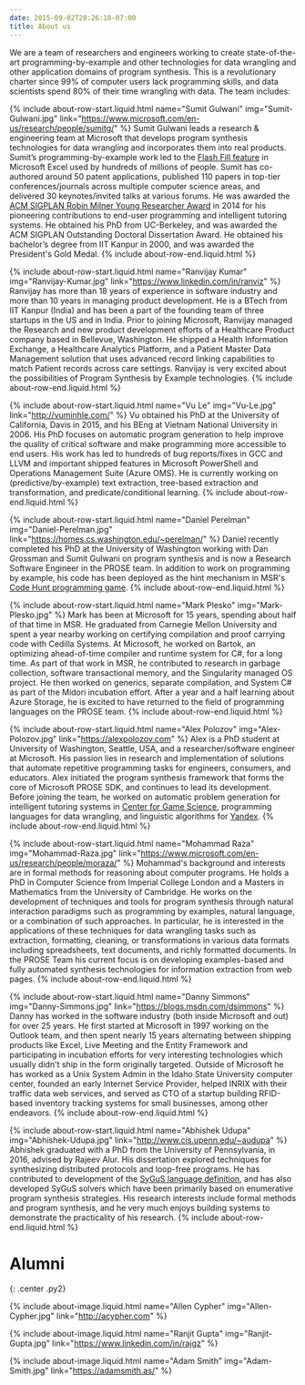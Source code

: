 ```yaml
---
date: 2015-09-02T20:26:18-07:00
title: About us
---
```


We are a team of researchers and engineers working to create state-of-the-art
programming-by-example and other technologies for data wrangling and other application domains of program synthesis.
This is a revolutionary charter since 99% of computer users lack programming skills, and data
scientists spend 80% of their time wrangling with data. The team includes:

<div class="pure-g" markdown="1">

{% include about-row-start.liquid.html name="Sumit Gulwani" img="Sumit-Gulwani.jpg"
           link="https://www.microsoft.com/en-us/research/people/sumitg/" %}
Sumit Gulwani leads a research & engineering team at Microsoft that develops program synthesis technologies for data wrangling and incorporates them into real products. Sumit’s programming-by-example work led to the [Flash Fill feature](https://www.microsoft.com/en-us/research/project/flash-fill-excel-feature-office-2013/) in Microsoft Excel used by hundreds of millions of people. Sumit has co-authored around 50 patent applications, published 110 papers in top-tier conferences/journals across multiple computer science areas, and delivered 30 keynotes/invited talks at various forums. He was awarded the [ACM SIGPLAN Robin Milner Young Researcher Award](http://www.sigplan.org/Awards/Milner/) in 2014 for his pioneering contributions to end-user programming and intelligent tutoring systems. He obtained his PhD from UC-Berkeley, and was awarded the ACM SIGPLAN Outstanding Doctoral Dissertation Award. He obtained his bachelor’s degree from IIT Kanpur in 2000, and was awarded the President's Gold Medal.
{% include about-row-end.liquid.html %}

{% include about-row-start.liquid.html name="Ranvijay Kumar" img="Ranvijay-Kumar.jpg" link="https://www.linkedin.com/in/ranviz" %}
Ranvijay has more than 18 years of experience in software industry and more than 10 years in managing product development. He is a BTech from IIT Kanpur (India) and has been a part of the founding team of three startups in the US and in India. Prior to joining Microsoft, Ranvijay managed the Research and new product development efforts of a Healthcare Product company based in Bellevue, Washington. He shipped a Health Information Exchange, a Healthcare Analytics Platform, and a Patient Master Data Management solution that uses advanced record linking capabilities to match Patient records across care settings. Ranvijay is very excited about the possibilities of Program Synthesis by Example technologies.
{% include about-row-end.liquid.html %}

{% include about-row-start.liquid.html name="Vu Le" img="Vu-Le.jpg" link="http://vuminhle.com/" %}
Vu obtained his PhD at the University of California, Davis in 2015, and his BEng at
Vietnam National University in 2006. His PhD focuses on automatic program generation to
help improve the quality of critical software and make programming more accessible to end
users. His work has led to hundreds of bug reports/fixes in GCC and LLVM and important shipped features in Microsoft PowerShell and Operations Management Suite (Azure OMS).
He is currently working on (predictive/by-example) text extraction, tree-based extraction and transformation, and predicate/conditional learning.
{% include about-row-end.liquid.html %}

{% include about-row-start.liquid.html name="Daniel Perelman" img="Daniel-Perelman.jpg" link="https://homes.cs.washington.edu/~perelman/" %}
Daniel recently completed his
PhD at the University of Washington working with Dan Grossman and Sumit Gulwani on program
synthesis and is now a Research Software Engineer in the PROSE team. In addition to work on
programming by example, his code has been deployed as the hint mechanism in MSR's
[Code Hunt programming game](https://www.codehunt.com/).
{% include about-row-end.liquid.html %}

{% include about-row-start.liquid.html name="Mark Plesko" img="Mark-Plesko.jpg" %}
Mark has been at Microsoft for 15 years, spending about half of that time in MSR.  He graduated from Carnegie Mellon University and spent a year nearby working on certifying compilation and proof carrying code with Cedilla Systems.  At Microsoft, he worked on Bartok, an optimizing ahead-of-time compiler and runtime system for C#, for a long time.  As part of that work in MSR, he contributed to research in garbage collection, software transactional memory, and the Singularity managed OS project.  He then worked on generics, separate compilation, and System C# as part of the Midori incubation effort.  After a year and a half learning about Azure Storage, he is excited to have returned to the field of programming languages on the PROSE team.
{% include about-row-end.liquid.html %}

{% include about-row-start.liquid.html name="Alex Polozov" img="Alex-Polozov.jpg" link="https://alexpolozov.com" %}
Alex is a PhD student at University
of Washington, Seattle, USA, and a researcher/software engineer at Microsoft. His passion lies
in research and implementation of solutions that automate repetitive programming tasks for
engineers, consumers, and educators. Alex initiated the program synthesis framework that forms
the core of Microsoft PROSE SDK, and continues to lead its development.
Before joining the team, he worked on automatic problem
generation for intelligent tutoring systems in [Center for Game Science](http://centerforgamescience.org/), programming languages for data wrangling, and linguistic algorithms for [Yandex](https://www.yandex.com/).
{% include about-row-end.liquid.html %}

{% include about-row-start.liquid.html name="Mohammad Raza" img="Mohammad-Raza.jpg" link="https://www.microsoft.com/en-us/research/people/moraza/" %}
Mohammad's background and interests
are in formal methods for reasoning about computer programs. He holds a PhD in Computer Science from Imperial College London and a Masters in Mathematics from the University of Cambridge. He works on the development of
techniques and tools for program synthesis through natural
interaction paradigms such as programming by examples, natural language, or a combination
of such approaches. In particular, he is interested in the applications of these techniques
for data wrangling tasks such as extraction, formatting, cleaning, or transformations in
various data formats including spreadsheets, text documents, and richly formatted documents.
In the PROSE Team his current focus is on developing examples-based and fully automated
synthesis technologies for information extraction from web pages.
{% include about-row-end.liquid.html %}

{% include about-row-start.liquid.html name="Danny Simmons" img="Danny-Simmons.jpg" link="https://blogs.msdn.com/dsimmons" %}
Danny has worked in the software
industry (both inside Microsoft and out) for over 25 years.  He first started at Microsoft in
1997 working on the Outlook team, and then spent nearly 15 years alternating between shipping
products like Excel, Live Meeting and the Entity Framework and participating in incubation
efforts for very interesting technologies which usually didn't ship in the form originally
targeted.  Outside of Microsoft he has worked as a Unix System Admin in the Idaho State
University computer center, founded an early Internet Service Provider, helped INRIX with
their traffic data web services, and served as CTO of a startup building RFID-based inventory
tracking systems for small businesses, among other endeavors.
{% include about-row-end.liquid.html %}

{% include about-row-start.liquid.html name="Abhishek Udupa" img="Abhishek-Udupa.jpg" link="http://www.cis.upenn.edu/~audupa" %}
Abhishek graduated with a PhD from the University of Pennsylvania, in 2016, advised by Rajeev Alur. His dissertation
explored techniques for synthesizing distributed protocols and loop-free programs. He has contributed to development of the
[SyGuS language definition](http://www.sygus.org), and has also developed SyGuS solvers which have been primarily based on enumerative program synthesis strategies.
His research interests include formal methods and program synthesis, and he very much enjoys building systems to demonstrate the practicality of his research.
{% include about-row-end.liquid.html %}

</div>

# Alumni
{: .center .py2}

<div class="center py2" markdown="1">

{% include about-image.liquid.html name="Allen Cypher" img="Allen-Cypher.jpg" link="http://acypher.com" %}

{% include about-image.liquid.html name="Ranjit Gupta" img="Ranjit-Gupta.jpg" link="https://www.linkedin.com/in/rajgz" %}

{% include about-image.liquid.html name="Adam Smith" img="Adam-Smith.jpg" link="https://adamsmith.as/" %}

</div>
